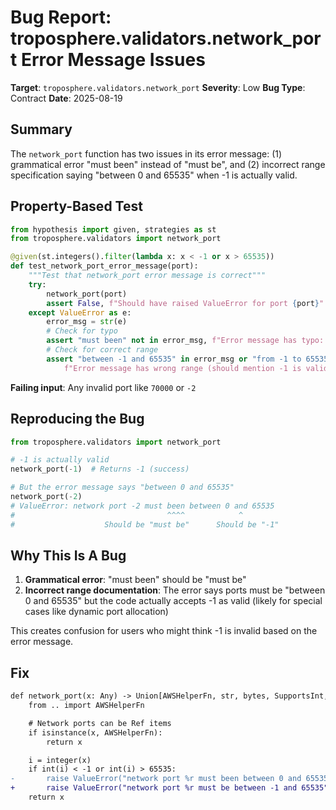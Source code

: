 # Bug Report: troposphere.validators.network_port Error Message Issues

**Target**: `troposphere.validators.network_port`
**Severity**: Low
**Bug Type**: Contract
**Date**: 2025-08-19

## Summary

The `network_port` function has two issues in its error message: (1) grammatical error "must been" instead of "must be", and (2) incorrect range specification saying "between 0 and 65535" when -1 is actually valid.

## Property-Based Test

```python
from hypothesis import given, strategies as st
from troposphere.validators import network_port

@given(st.integers().filter(lambda x: x < -1 or x > 65535))
def test_network_port_error_message(port):
    """Test that network_port error message is correct"""
    try:
        network_port(port)
        assert False, f"Should have raised ValueError for port {port}"
    except ValueError as e:
        error_msg = str(e)
        # Check for typo
        assert "must been" not in error_msg, f"Error message has typo: {error_msg}"
        # Check for correct range
        assert "between -1 and 65535" in error_msg or "from -1 to 65535" in error_msg, \
            f"Error message has wrong range (should mention -1 is valid): {error_msg}"
```

**Failing input**: Any invalid port like `70000` or `-2`

## Reproducing the Bug

```python
from troposphere.validators import network_port

# -1 is actually valid
network_port(-1)  # Returns -1 (success)

# But the error message says "between 0 and 65535"
network_port(-2)  
# ValueError: network port -2 must been between 0 and 65535
#                                  ^^^^            ^
#                    Should be "must be"      Should be "-1"
```

## Why This Is A Bug

1. **Grammatical error**: "must been" should be "must be"
2. **Incorrect range documentation**: The error says ports must be "between 0 and 65535" but the code actually accepts -1 as valid (likely for special cases like dynamic port allocation)

This creates confusion for users who might think -1 is invalid based on the error message.

## Fix

```diff
def network_port(x: Any) -> Union[AWSHelperFn, str, bytes, SupportsInt, SupportsIndex]:
    from .. import AWSHelperFn

    # Network ports can be Ref items
    if isinstance(x, AWSHelperFn):
        return x

    i = integer(x)
    if int(i) < -1 or int(i) > 65535:
-       raise ValueError("network port %r must been between 0 and 65535" % i)
+       raise ValueError("network port %r must be between -1 and 65535" % i)
    return x
```